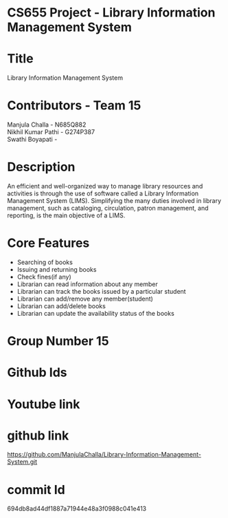 # CS655 Project - Library Information Management System
# Title
Library Information Management System
# Contributors - Team 15
Manjula Challa       - N685Q882  
Nikhil Kumar Pathi - G274P387  
Swathi Boyapati    -
# Description
An efficient and well-organized way to manage library resources and activities is through the use of software called a Library Information Management System (LIMS). Simplifying the many duties involved in library management, such as cataloging, circulation, patron management, and reporting, is the main objective of a LIMS.
# Core Features
- Searching of books  
- Issuing and returning books  
- Check fines(if any)  
- Librarian can read information about any member  
- Librarian can track the books issued by a particular student  
- Librarian can add/remove any member(student)  
- Librarian can add/delete books  
- Librarian can update the availability status of the books  
# Group Number 15
# Github Ids

# Youtube link

# github link
https://github.com/ManjulaChalla/Library-Information-Management-System.git
# commit Id 
694db8ad44df1887a71944e48a3f0988c041e413
